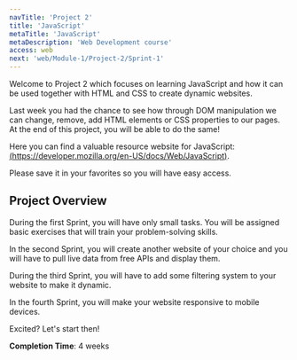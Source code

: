 ```yaml
---
navTitle: 'Project 2'
title: 'JavaScript'
metaTitle: 'JavaScript'
metaDescription: 'Web Development course'
access: web
next: 'web/Module-1/Project-2/Sprint-1'
---
```


Welcome to Project 2 which focuses on learning JavaScript and how it can be used together with HTML and CSS to create dynamic websites.

Last week you had the chance to see how through DOM manipulation we can change, remove, add HTML elements or CSS properties to our pages. At the end of this project, you will be able to do the same!

Here you can find a valuable resource website for JavaScript: [(https://developer.mozilla.org/en-US/docs/Web/JavaScript)](https://developer.mozilla.org/en-US/docs/Web/JavaScript).

Please save it in your favorites so you will have easy access.

## Project Overview

During the first Sprint, you will have only small tasks. You will be assigned basic exercises that will train your problem-solving skills.

In the second Sprint, you will create another website of your choice and you will have to pull live data from free APIs and display them.

During the third Sprint, you will have to add some filtering system to your website to make it dynamic.

In the fourth Sprint, you will make your website responsive to mobile devices.

Excited? Let's start then!

**Completion Time**: 4 weeks
